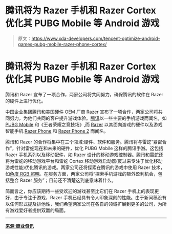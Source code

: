 # 腾讯将为 Razer 手机和 Razer Cortex 优化其 PUBG Mobile 等 Android 游戏

> 原文：<https://www.xda-developers.com/tencent-optimize-android-games-pubg-mobile-razer-phone-cortex/>

# 腾讯将为 Razer 手机和 Razer Cortex 优化其 PUBG Mobile 等 Android 游戏

腾讯和 Razer 宣布了一项合作，两家公司将共同努力，确保腾讯的软件在 Razer 的硬件上进行优化。

中国企业集团腾讯和美国硬件 OEM 厂商 Razer 宣布了一项合作，两家公司将共同努力，为他们共同的客户提升游戏体验。[腾讯](https://www.xda-developers.com/tag/tencent/)以一些主要的手机游戏而闻名，如 [PUBG Mobile](https://www.xda-developers.com/tag/playerunknown-bg/) 和《王者荣耀之竞技场》,而 [Razer](https://www.xda-developers.com/tag/razer/) 以其面向游戏的硬件以及游戏智能手机 [Razer Phone](https://www.xda-developers.com/tag/razerphone/) 和 [Razer Phone 2](https://www.xda-developers.com/tag/razer-phone2/) 而闻名。

腾讯和 Razer 的合作将集中在三个领域:硬件、软件和服务。腾讯将与雷蛇“紧密合作”，针对雷蛇现在和未来的硬件，优化 PUBG Mobile 这样的腾讯手游。这包括 Razer 手机系列以及移动配件，如 Razer 设计的移动游戏控制器。腾讯和雷蛇还将为雷蛇的移动游戏平台和雷蛇 Cortex 移动游戏启动器(反过来专注于优化移动游戏性能)优化腾讯的游戏。两家公司还将探索在腾讯的游戏中使用 Razer 技术，如[色度 RGB 照明](https://www.xda-developers.com/razer-chroma-wave-lighting-razer-phone-2/)。在服务方面，两家公司将“探索手机游戏的额外盈利机会，包括整合 Razer 服务”；目前还不清楚这到底意味着什么。

简而言之，你应该期待一些受欢迎的游戏甚至比它们在 Razer 手机上的表现更好，由于专注于游戏，Razer 手机已经具有令人印象深刻的性能。由于新闻稿没有以任何形式提及排他性，我们希望两家公司在各自的领域扩展到更多的公司，为所有游戏爱好者提供双赢的局面。

* * *

[**来源:商业资讯**](https://www.businesswire.com/news/home/20190321005274/en/Razer-Announces-Mobile-Gaming-Collaboration-Tencent)